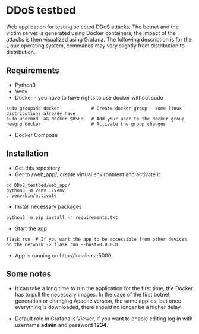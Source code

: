 # DDoS testbed
Web application for testing selected DDoS attacks. The botnet and the victim server is generated using Docker containers, the impact of the attacks is then visualized using Grafana. The following description is for the Linux operating system, commands may vary slightly from distribution to distribution.
## Requirements

- Python3 
- Venv
- Docker - you have to have rights to use docker without sudo <!--  https://docs.docker.com/engine/install/linux-postinstall -->
```
sudo groupadd docker            # Create docker group - some linux distributions already have
sudo usermod -aG docker $USER   # Add your user to the docker group 
newgrp docker                   # Activate the group changes
```
- Docker Compose


## Installation
- Get this repository
- Get to /web_app/, create virtual environment and activate it
```
cd DDoS_testbed/web_app/
python3 -m venv ./venv
. venv/bin/activate
```
- Install necessary packages
```
python3 -m pip install -r requirements.txt
```
- Start the app
```
flask run  # If you want the app to be accessible from other devices on the network -> flask run --host=0.0.0.0
```
- App is running on http://localhost:5000 

## Some notes
- It can take a long time to run the application for the first time, the Docker has to pull the necessary images. In the case of the first botnet generation or changing Apache version, the same applies, but once everything is downloaded, there should no longer be a higher delay.

- Default role in Grafana is Viewer, if you want to enable editing log in with username **admin** and password **1234**.
